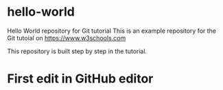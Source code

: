 # hello-world
Hello World repository for Git tutorial
This is an example repository for the Git tutoial on https://www.w3schools.com

This repository is built step by step in the tutorial. 

# First edit in GitHub editor
